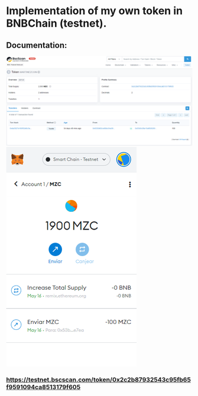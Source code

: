 # Implementation of my own token in BNBChain (testnet).

## Documentation:
![Screenshot](docs/cap1.png)
![Screenshot](docs/cap2.png)

### https://testnet.bscscan.com/token/0x2c2b87932543c95fb65f9591094ca8513179f605
